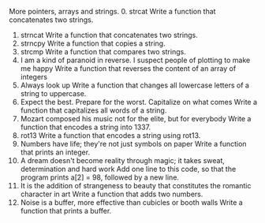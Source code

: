 More pointers, arrays and strings.
0. strcat
Write a function that concatenates two strings.
1. strncat
Write a function that concatenates two strings.
2. strncpy
Write a function that copies a string.
3. strcmp
Write a function that compares two strings.
4. I am a kind of paranoid in reverse. I suspect people of plotting to make me happy
Write a function that reverses the content of an array of integers
5. Always look up
Write a function that changes all lowercase letters of a string to uppercase.
6. Expect the best. Prepare for the worst. Capitalize on what comes
Write a function that capitalizes all words of a string.
7. Mozart composed his music not for the elite, but for everybody
Write a function that encodes a string into 1337.
8. rot13
Write a function that encodes a string using rot13.
9. Numbers have life; they're not just symbols on paper
Write a function that prints an integer.
10. A dream doesn't become reality through magic; it takes sweat, determination and hard work
Add one line to this code, so that the program prints a[2] = 98, followed by a new line.
11. It is the addition of strangeness to beauty that constitutes the romantic character in art
Write a function that adds two numbers.
12. Noise is a buffer, more effective than cubicles or booth walls
Write a function that prints a buffer.

